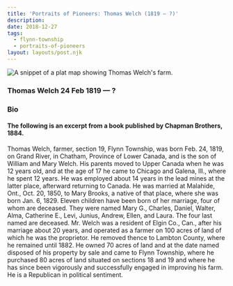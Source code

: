 ```yaml
---
title: 'Portraits of Pioneers: Thomas Welch (1819 – ?)'
description: 
date: 2018-12-27
tags:
  - flynn-township
  - portraits-of-pioneers
layout: layouts/post.njk
---
```


<img src="../../../img/morris-rockwell.png" alt="A snippet of a plat map showing Thomas Welch's farm." draggable="false">

### Thomas Welch 24 Feb 1819 &mdash; ?

### Bio

#### The following is an excerpt from a book published by Chapman Brothers, 1884.

Thomas Welch, farmer, section 19, Flynn Township, was born Feb. 24, 1819, on Grand River, in Chatham, Province of Lower Canada, and is the son of William and Mary Welch. His parents moved to Upper Canada when he was 12 years old, and at the age of 17 he came to Chicago and Galena, Ill., where he spent 12 years. He was employed about 14 years in the lead mines at the latter place, afterward returning to Canada. He was married at Malahide, Ont., Oct. 20, 1850, to Mary Brooks, a native of that place, where she was born Jan. 6, 1829. Eleven children have been born of her marriage, four of whom are deceased. They were named Mary G., Charles, Daniel, Walter, Alma, Catherine E., Levi, Junius, Andrew, Ellen, and Laura. The four last named are deceased. Mr. Welch was a resident of Elgin Co., Can., after his marriage about 20 years, and operated as a farmer on 100 acres of land of which he was the proprietor. He removed thence to Lambton County, where he remained until 1882. He owned 70 acres of land and at the date named disposed of his property by sale and came to Flynn Township, where he purchased 80 acres of land situated on sections 18 and 19 and where he has since been vigorously and successfully engaged in improving his farm. He is a Republican in political sentiment.
